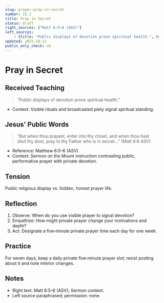 ```yaml
---
slug: prayer-pray-in-secret
number: 15.1
title: Pray in Secret
status: draft
right_sources: ["Matt 6:5–6 (ASV)"]
left_sources:
	- {title: "Public displays of devotion prove spiritual health.", type: paraphrase, permission: none}
updated: 2025-10-11
public_only_check: ok
---
```


# Pray in Secret

## Received Teaching
> "Public displays of devotion prove spiritual health."
- Context: Visible rituals and broadcasted piety signal spiritual standing.

## Jesus' Public Words
> "But when thou prayest, enter into thy closet, and when thou hast shut thy door, pray to thy Father who is in secret..." (Matt 6:6 ASV)
- Reference: Matthew 6:5–6 (ASV)
- Context: Sermon on the Mount instruction contrasting public, performative prayer with private devotion.

## Tension
Public religious display vs. hidden, honest prayer life.

## Reflection
1. Observe: When do you use visible prayer to signal devotion?
2. Empathize: How might private prayer change your motivations and depth?
3. Act: Designate a five‑minute private prayer time each day for one week.

## Practice
For seven days, keep a daily private five‑minute prayer slot; resist posting about it and note interior changes.

## Notes
- Right text: Matt 6:5–6 (ASV); Sermon context.
- Left source paraphrased; permission: none.
